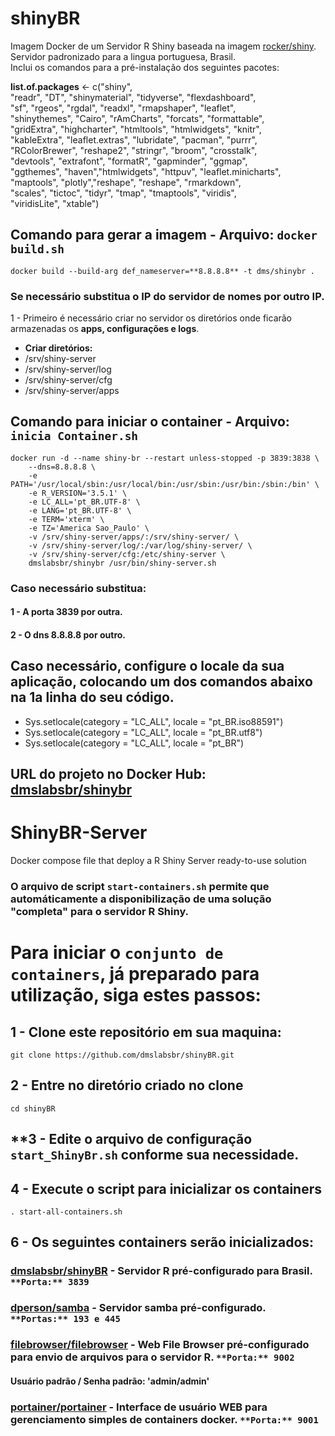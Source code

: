 ﻿# shinyBR  
  
Imagem Docker de um Servidor R Shiny baseada na imagem [rocker/shiny](https://github.com/rocker-org/shiny).  
Servidor padronizado para a lingua portuguesa, Brasil.  
Inclui os comandos para a pré-instalação dos seguintes pacotes:  
  
**list.of.packages** <- c("shiny",  
 "readr", "DT", "shinymaterial", "tidyverse", "flexdashboard",  
  "sf", "rgeos", "rgdal", "readxl", "rmapshaper", "leaflet",  
  "shinythemes", "Cairo", "rAmCharts", "forcats", "formattable",  
 "gridExtra", "highcharter", "htmltools", "htmlwidgets", "knitr",  
 "kableExtra", "leaflet.extras", "lubridate", "pacman", "purrr",  
 "RColorBrewer", "reshape2", "stringr", "broom", "crosstalk",  
 "devtools", "extrafont", "formatR", "gapminder", "ggmap",   
 "ggthemes", "haven","htmlwidgets", "httpuv", "leaflet.minicharts",  
 "maptools", "plotly","reshape", "reshape", "rmarkdown",  
 "scales", "tictoc", "tidyr", "tmap", "tmaptools", "viridis",  
 "viridisLite", "xtable")  

## Comando para gerar a imagem - Arquivo: `docker build.sh`  

```
docker build --build-arg def_nameserver=**8.8.8.8** -t dms/shinybr .  
```
### Se necessário substitua o IP do servidor de nomes por outro IP.  

1 - Primeiro é necessário criar no servidor os diretórios onde ficarão armazenadas os __apps, configurações e logs__.  

- **Criar diretórios:**
- /srv/shiny-server
- /srv/shiny-server/log
- /srv/shiny-server/cfg
- /srv/shiny-server/apps

## Comando para iniciar o container - Arquivo: `inicia Container.sh`

```
docker run -d --name shiny-br --restart unless-stopped -p 3839:3838 \
    --dns=8.8.8.8 \
    -e PATH='/usr/local/sbin:/usr/local/bin:/usr/sbin:/usr/bin:/sbin:/bin' \
    -e R_VERSION='3.5.1' \
    -e LC_ALL='pt_BR.UTF-8' \
    -e LANG='pt_BR.UTF-8' \
    -e TERM='xterm' \
    -e TZ='America Sao_Paulo' \
    -v /srv/shiny-server/apps/:/srv/shiny-server/ \
    -v /srv/shiny-server/log/:/var/log/shiny-server/ \
    -v /srv/shiny-server/cfg:/etc/shiny-server \
    dmslabsbr/shinybr /usr/bin/shiny-server.sh
```
### Caso necessário substitua:
#### 1 - A porta **3839** por outra.
#### 2 - O dns **8.8.8.8** por outro.

## Caso necessário, configure o locale da sua aplicação, colocando um dos comandos abaixo na 1a linha do seu código. 

- Sys.setlocale(category = "LC_ALL", locale = "pt_BR.iso88591")
- Sys.setlocale(category = "LC_ALL", locale = "pt_BR.utf8")
- Sys.setlocale(category = "LC_ALL", locale = "pt_BR")


## URL do projeto no Docker Hub: [dmslabsbr/shinybr](https://hub.docker.com/r/dmslabsbr/shinybr)


# ShinyBR-Server
Docker compose file that deploy a R Shiny Server ready-to-use solution

### O arquivo de script `start-containers.sh` permite que automáticamente a disponibilização de uma solução "completa" para o servidor R Shiny.

# Para iniciar o `conjunto de containers`, já preparado para utilização, siga estes passos:

## **1 - Clone este repositório em sua maquina:**
```
git clone https://github.com/dmslabsbr/shinyBR.git
```

## **2 - Entre no diretório criado no clone**
```
cd shinyBR
```

## **3 - Edite o arquivo de configuração `start_ShinyBr.sh` conforme sua necessidade.

## **4 - Execute o script para inicializar os containers**
```
. start-all-containers.sh
```

## **6 - Os seguintes containers serão inicializados:**

### [dmslabsbr/shinyBR](https://github.com/dmslabsbr/shinyBR) - Servidor R pré-configurado para Brasil. `**Porta:** 3839`
### [dperson/samba](https://github.com/dperson/samba) - Servidor samba pré-configurado. `**Portas:** 193 e 445`
### [filebrowser/filebrowser](https://github.com/filebrowser/filebrowser) - Web File Browser pré-configurado para envio de arquivos para o servidor R. `**Porta:** 9002`
#### Usuário padrão / Senha padrão: 'admin/admin'
### [portainer/portainer](https://github.com/portainer/portainer) - Interface de usuário WEB para gerenciamento simples de containers docker. `**Porta:** 9001`
